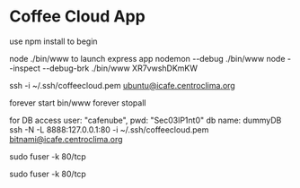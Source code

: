 # Coffee Cloud App

use npm install to begin

node ./bin/www to launch express app
nodemon --debug ./bin/www
node --inspect --debug-brk ./bin/www
XR7vwshDKmKW

ssh -i ~/.ssh/coffeecloud.pem ubuntu@icafe.centroclima.org

forever start bin/www
forever stopall


for DB access
user: "cafenube",
pwd: "Sec03lP1nt0"
db name: dummyDB
ssh -N -L 8888:127.0.0.1:80 -i ~/.ssh/coffeecloud.pem bitnami@icafe.centroclima.org


sudo fuser -k 80/tcp


sudo fuser -k 80/tcp

